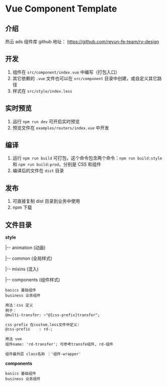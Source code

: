 # Vue Component Template

## 介绍

热云 ads 组件库 github 地址： https://github.com/reyun-fe-team/ry-design

## 开发

1. 组件在 `src/component/index.vue` 中编写（打包入口）
2. 其它依赖的 `.vue` 文件也可以在 `src/component` 目录中创建，或自定义其它路径
3. 样式在 `src/style/index.less`

## 实时预览

1. 运行 `npm run dev` 可开启实时预览
2. 预览文件在 `examples/routers/index.vue` 中开发

## 编译

1. 运行 `npm run build` 可打包，这个命令包含两个命令：`npm run build:style` 和 `npm run build:prod`，分别是 CSS 和组件
2. 编译后的文件在 `dist` 目录

## 发布

1. 可直接复制 dist 目录到业务中使用
2. npm 下载

## 文件目录

**style**

|-- animation (动画)

|-- common (全局样式)

|-- mixins (混入)

|-- components (组件样式)

    basics 基础组件
    business 业务组件

    用法：css 定义
    例子：
    @multi-transfer: ~"@{css-prefix}transfer";

    css-prefix 在custom.less文件中定义:
    @css-prefix    : rd-;

    用法 vue
    组件name: 'rd-transfer'; 可参考transfe组件, rd-组件

    组件最外层 class名称 ：'组件-wrapper'

**components**

    basics 基础组件
    business 业务组件
